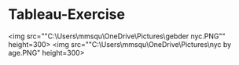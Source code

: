 # Tableau-Exercise

<img src=""C:\Users\mmsqu\OneDrive\Pictures\gebder nyc.PNG"" height=300>
<img src=""C:\Users\mmsqu\OneDrive\Pictures\nyc by age.PNG" height=300>
